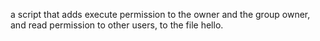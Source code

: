  a script that adds execute permission to the owner and the group owner, and read permission to other users, to the file hello.
